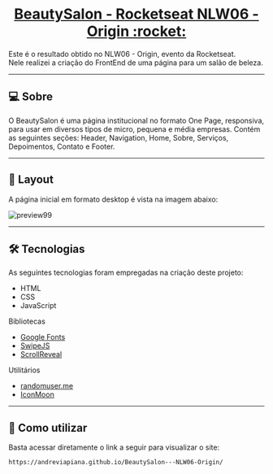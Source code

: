 <p align="center">
  <h1 align="center"><a href="https://andreviapiana.github.io/BeautySalon---NLW06-Origin/">BeautySalon - Rocketseat NLW06 - Origin :rocket: </a></h1>
</p>

Este é o resultado obtido no NLW06 - Origin, evento da Rocketseat.
<br>
Nele realizei a criação do FrontEnd de uma página para um salão de beleza.

___

## 💻 Sobre
O BeautySalon é uma página institucional no formato One Page, responsiva, para usar em diversos tipos de micro, pequena e média empresas. Contém as seguintes seções: Header, Navigation, Home, Sobre, Serviços, Depoimentos, Contato e Footer.

___

## 🎨 Layout
A página inicial em formato desktop é vista na imagem abaixo:

![preview99](https://user-images.githubusercontent.com/106932234/204800723-0288da33-2212-44f2-a0ca-3793faa58015.png)

___

## 🛠 Tecnologias

As seguintes tecnologias foram empregadas na criação deste projeto:

- HTML
- CSS
- JavaScript

Bibliotecas

- [Google Fonts](https://fonts.google.com/)
- [SwipeJS](https://github.com/nolimits4web/Swiper)
- [ScrollReveal](https://scrollrevealjs.org)

Utilitários

- [randomuser.me](https://randomuser.me/photos)
- [IconMoon](https://icomoon.io/app/#/select)

___

## 🚀 Como utilizar

Basta acessar diretamente o link a seguir para visualizar o site:

```bash
https://andreviapiana.github.io/BeautySalon---NLW06-Origin/
```
